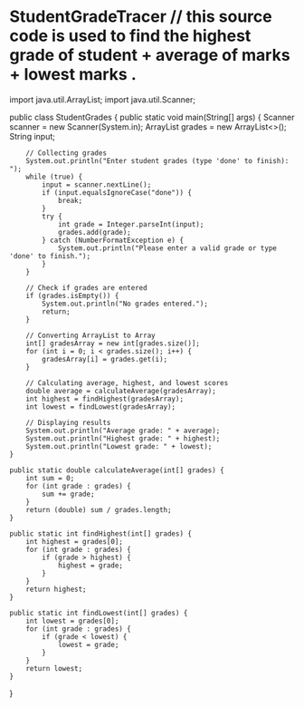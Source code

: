 # StudentGradeTracer   // this source code is used to find the highest grade of student + average of marks + lowest marks . 
import java.util.ArrayList;
import java.util.Scanner;

public class StudentGrades {
    public static void main(String[] args) {
        Scanner scanner = new Scanner(System.in);
        ArrayList<Integer> grades = new ArrayList<>();
        String input;

        // Collecting grades
        System.out.println("Enter student grades (type 'done' to finish): ");
        while (true) {
            input = scanner.nextLine();
            if (input.equalsIgnoreCase("done")) {
                break;
            }
            try {
                int grade = Integer.parseInt(input);
                grades.add(grade);
            } catch (NumberFormatException e) {
                System.out.println("Please enter a valid grade or type 'done' to finish.");
            }
        }

        // Check if grades are entered
        if (grades.isEmpty()) {
            System.out.println("No grades entered.");
            return;
        }

        // Converting ArrayList to Array
        int[] gradesArray = new int[grades.size()];
        for (int i = 0; i < grades.size(); i++) {
            gradesArray[i] = grades.get(i);
        }

        // Calculating average, highest, and lowest scores
        double average = calculateAverage(gradesArray);
        int highest = findHighest(gradesArray);
        int lowest = findLowest(gradesArray);

        // Displaying results
        System.out.println("Average grade: " + average);
        System.out.println("Highest grade: " + highest);
        System.out.println("Lowest grade: " + lowest);
    }

    public static double calculateAverage(int[] grades) {
        int sum = 0;
        for (int grade : grades) {
            sum += grade;
        }
        return (double) sum / grades.length;
    }

    public static int findHighest(int[] grades) {
        int highest = grades[0];
        for (int grade : grades) {
            if (grade > highest) {
                highest = grade;
            }
        }
        return highest;
    }

    public static int findLowest(int[] grades) {
        int lowest = grades[0];
        for (int grade : grades) {
            if (grade < lowest) {
                lowest = grade;
            }
        }
        return lowest;
    }
}
